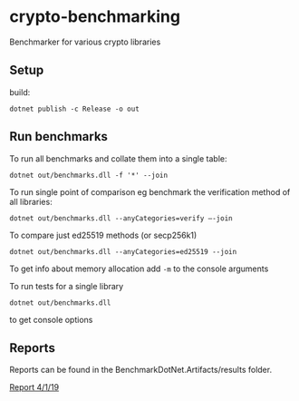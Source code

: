 # crypto-benchmarking
Benchmarker for various crypto libraries

## Setup
build:
```shell
dotnet publish -c Release -o out
```

## Run benchmarks

To run all benchmarks and collate them into a single table:
```shell
dotnet out/benchmarks.dll -f '*' --join
```

To run single point of comparison eg benchmark the verification method of all libraries:
```shell
dotnet out/benchmarks.dll --anyCategories=verify —-join
```

To compare just ed25519 methods (or secp256k1)
```shell
dotnet out/benchmarks.dll --anyCategories=ed25519 --join
```
To get info about memory allocation add ```-m``` to the console arguments

To run tests for a single library
```shell
dotnet out/benchmarks.dll
```
to get console options



## Reports

Reports can be found in the BenchmarkDotNet.Artifacts/results folder.

[Report 4/1/19](BenchmarkDotNet.Artifacts/results/BenchmarkRun-joined-2019-01-04-01-35-42-report-github.md)

